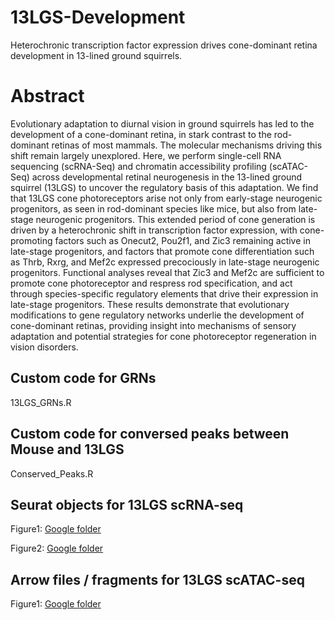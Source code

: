 # 13LGS-Development
Heterochronic transcription factor expression drives cone-dominant retina development in 13-lined ground squirrels.

# Abstract
Evolutionary adaptation to diurnal vision in ground squirrels has led to the development of a cone-dominant retina, in stark contrast to the rod-dominant retinas of most mammals. The molecular mechanisms driving this shift remain largely unexplored. Here, we perform single-cell RNA sequencing (scRNA-Seq) and chromatin accessibility profiling (scATAC-Seq) across developmental retinal neurogenesis in the 13-lined ground squirrel (13LGS) to uncover the regulatory basis of this adaptation. We find that 13LGS cone photoreceptors arise not only from early-stage neurogenic progenitors, as seen in rod-dominant species like mice, but also from late-stage neurogenic progenitors. This extended period of cone generation is driven by a heterochronic shift in transcription factor expression, with cone-promoting factors such as Onecut2, Pou2f1, and Zic3 remaining active in late-stage progenitors, and factors that promote cone differentiation such as Thrb, Rxrg, and Mef2c expressed precociously in late-stage neurogenic progenitors. Functional analyses reveal that Zic3 and Mef2c are sufficient to promote cone photoreceptor and respress rod specification, and act through species-specific regulatory elements that drive their expression in late-stage progenitors. These results demonstrate that evolutionary modifications to gene regulatory networks underlie the development of cone-dominant retinas, providing insight into mechanisms of sensory adaptation and potential strategies for cone photoreceptor regeneration in vision disorders.

## Custom code for GRNs ##
13LGS_GRNs.R

## Custom code for conversed peaks between Mouse and 13LGS ##
Conserved_Peaks.R

## Seurat objects for 13LGS scRNA-seq
Figure1: [Google folder]([<PASTE_LINK_FOR_scRNA_FIG1>](https://drive.google.com/drive/folders/1FhiYgPFoozdCC7K9faUnodudHMJ0wUPC?usp=drive_link))

Figure2: [Google folder]([<PASTE_LINK_FOR_scRNA_FIG2>](https://drive.google.com/drive/folders/1GgnCBzhnLMVri3fF769PYjNttAhI17Jl?usp=drive_link))

## Arrow files / fragments for 13LGS scATAC-seq
Figure1: [Google folder]([<PASTE_LINK_FOR_scATAC_FIG1>](https://drive.google.com/drive/folders/1cDkZ4kqeT4jU_diIJ_56bAn5gCWpRf_K?usp=drive_link))

